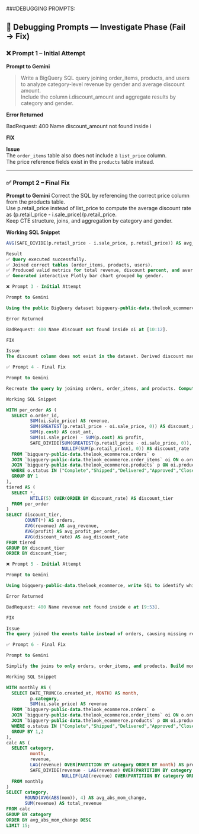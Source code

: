 ###DEBUGGING PROMPTS:

## 🧩 Debugging Prompts — Investigate Phase (Fail → Fix)

### ❌ Prompt 1 – Initial Attempt
**Prompt to Gemini**
> Write a BigQuery SQL query joining order_items, products, and users to analyze category-level revenue by gender and average discount amount.  
> Include the column i.discount_amount and aggregate results by category and gender.

**Error Returned**

BadRequest: 400 Name discount_amount not found inside i

**FIX**


**Issue**  
The `order_items` table also does not include a `list_price` column.  
The price reference fields exist in the `products` table instead.

---

### ✅ Prompt 2 – Final Fix
**Prompt to Gemini**
 Correct the SQL by referencing the correct price column from the products table.  
 Use p.retail_price instead of list_price to compute the average discount rate as (p.retail_price - i.sale_price)/p.retail_price.  
 Keep CTE structure, joins, and aggregation by category and gender.

**Working SQL Snippet**
```sql
AVG(SAFE_DIVIDE(p.retail_price - i.sale_price, p.retail_price)) AS avg_discount_rate

Result
✅ Query executed successfully.
✅ Joined correct tables (order_items, products, users).
✅ Produced valid metrics for total revenue, discount percent, and average order value by gender and category.
✅ Generated interactive Plotly bar chart grouped by gender.

❌ Prompt 3 - Initial Attempt

Prompt to Gemini

Using the public BigQuery dataset bigquery-public-data.thelook_ecommerce, write SQL to test whether larger discounts increase order volume but reduce profit per order. Compute per-order totals by joining orders and order_items (filter to completed statuses): revenue = SUM(sale_price), discount_amt = SUM(discount), cost_amt = SUM(cost), profit = revenue − cost_amt, and discount_rate = discount_amt / (revenue + discount_amt). Use CTEs and a window function to bucket orders into 5 discount tiers (NTILE over discount_rate). Finally, aggregate by tier to return order count, average revenue, average profit per order, and average discount_rate in ascending tier order.

Error Returned

BadRequest: 400 Name discount not found inside oi at [10:12].

FIX

Issue
The discount column does not exist in the dataset. Derived discount manually from products.retail_price - order_items.sale_price.

✅ Prompt 4 - Final Fix

Prompt to Gemini

Recreate the query by joining orders, order_items, and products. Compute discount as GREATEST(retail_price - sale_price, 0) and include cost and profit calculations. Use NTILE(5) to bucket discount tiers and average results per tier.

Working SQL Snippet

WITH per_order AS (
  SELECT o.order_id,
         SUM(oi.sale_price) AS revenue,
         SUM(GREATEST(p.retail_price - oi.sale_price, 0)) AS discount_amt,
         SUM(p.cost) AS cost_amt,
         SUM(oi.sale_price) - SUM(p.cost) AS profit,
         SAFE_DIVIDE(SUM(GREATEST(p.retail_price - oi.sale_price, 0)),
                     NULLIF(SUM(p.retail_price), 0)) AS discount_rate
  FROM `bigquery-public-data.thelook_ecommerce.orders` o
  JOIN `bigquery-public-data.thelook_ecommerce.order_items` oi ON o.order_id = oi.order_id
  JOIN `bigquery-public-data.thelook_ecommerce.products` p ON oi.product_id = p.id
  WHERE o.status IN ("Complete","Shipped","Delivered","Approved","Closed")
  GROUP BY 1
),
tiered AS (
  SELECT *,
         NTILE(5) OVER(ORDER BY discount_rate) AS discount_tier
  FROM per_order
)
SELECT discount_tier,
       COUNT(*) AS orders,
       AVG(revenue) AS avg_revenue,
       AVG(profit) AS avg_profit_per_order,
       AVG(discount_rate) AS avg_discount_rate
FROM tiered
GROUP BY discount_tier
ORDER BY discount_tier;

❌ Prompt 5 - Initial Attempt

Prompt to Gemini

Using bigquery-public-data.thelook_ecommerce, write SQL to identify which product categories are most seasonal. Build monthly revenue by category (orders × order_items × products; filter completed statuses). Then, with window functions, compute MoM and YoY percent changes per category using LAG. Aggregate to a category-level summary returning avg_abs_mom_change (average absolute MoM change), sd_mom_change, total revenue, and counts of months with MoM/YoY coverage. Order by avg_abs_mom_change (descending) and limit to the top 15 categories.

Error Returned

BadRequest: 400 Name revenue not found inside e at [9:53].

FIX

Issue
The query joined the events table instead of orders, causing missing revenue fields. Replaced events with orders and order_items, and recalculated monthly revenue per category.

✅ Prompt 6 - Final Fix

Prompt to Gemini

Simplify the joins to only orders, order_items, and products. Build monthly revenue per category, use LAG(revenue) to compute MoM % change, and aggregate averages to find top 15 most seasonal product categories.

Working SQL Snippet

WITH monthly AS (
  SELECT DATE_TRUNC(o.created_at, MONTH) AS month,
         p.category,
         SUM(oi.sale_price) AS revenue
  FROM `bigquery-public-data.thelook_ecommerce.orders` o
  JOIN `bigquery-public-data.thelook_ecommerce.order_items` oi ON o.order_id = oi.order_id
  JOIN `bigquery-public-data.thelook_ecommerce.products` p ON oi.product_id = p.id
  WHERE o.status IN ("Complete","Shipped","Delivered","Approved","Closed")
  GROUP BY 1,2
),
calc AS (
  SELECT category,
         month,
         revenue,
         LAG(revenue) OVER(PARTITION BY category ORDER BY month) AS prev_m,
         SAFE_DIVIDE(revenue - LAG(revenue) OVER(PARTITION BY category ORDER BY month),
                     NULLIF(LAG(revenue) OVER(PARTITION BY category ORDER BY month), 0)) AS mom
  FROM monthly
)
SELECT category,
       ROUND(AVG(ABS(mom)), 4) AS avg_abs_mom_change,
       SUM(revenue) AS total_revenue
FROM calc
GROUP BY category
ORDER BY avg_abs_mom_change DESC
LIMIT 15;


